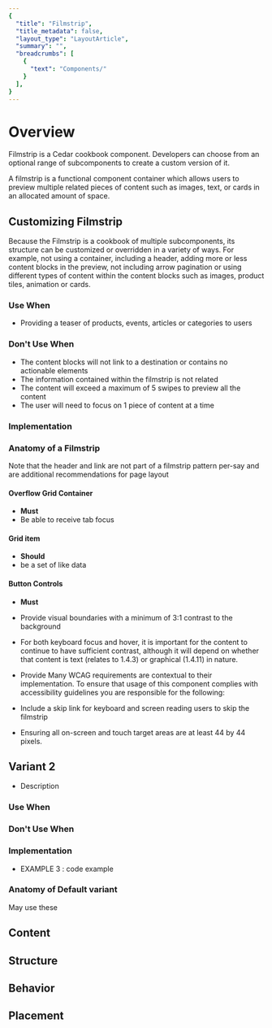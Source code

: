 ```yaml
---
{
  "title": "Filmstrip",
  "title_metadata": false,
  "layout_type": "LayoutArticle",
  "summary": "",
  "breadcrumbs": [
    {
      "text": "Components/"
    }
  ],
}
---
```



<cdr-doc-table-of-contents-shell >

# Overview
    

<cdr-doc-alert icon="info">Filmstrip is a Cedar cookbook component. Developers can choose from an optional range of subcomponents to create a custom version of it.</cdr-doc-alert>

A filmstrip is a functional component container which allows users to preview multiple related pieces of content such as images, text, or cards in an allocated amount of space.

## Customizing Filmstrip

Because the Filmstrip is a cookbook of multiple subcomponents, its structure can be customized or overridden in a variety of ways. For example, not using a container, including a header, adding more or less content blocks in the preview, not including arrow pagination or using different types of content within the content blocks such as images, product tiles, animation or cards.

### Use When
- Providing a teaser of products, events, articles or categories to users

### Don't Use When
- The content blocks will not link to a destination or contains no actionable elements
- The information contained within the filmstrip is not related
- The content will exceed a maximum of 5 swipes to preview all the content
- The user will need to focus on 1 piece of content at a time 

### Implementation

<cdr-img src="https://i.imgur.com/Co3dIqI.jpg" alt="image of REI.com product recommendations filmstrip"/>

### Anatomy of a Filmstrip

<cdr-img src="https://i.imgur.com/ZSpOvmp.jpg" alt="a wireframe outlining the parts listed below"/>

Note that the header and link are not part of a filmstrip pattern per-say and are additional recommendations for page layout
#### Overflow Grid Container

-  **Must**
  -  Be able to receive tab focus

#### Grid item

-  **Should**
  -  be a set of like data

#### Button Controls

-  **Must**
  -  Provide visual boundaries with a minimum of 3:1 contrast to the background
  -  For both keyboard focus and hover, it is important for the content to continue to have sufficient contrast, although it will depend on whether that content is text (relates to 1.4.3) or graphical (1.4.11) in nature.
  -  Provide 
Many WCAG requirements are contextual to their implementation. To ensure that usage of this component complies with accessibility guidelines you are responsible for the following:

- Include a skip link for keyboard and screen reading users to skip the filmstrip
- Ensuring all on-screen and touch target areas are at least 44 by 44 pixels.

## Variant 2

-  Description

### Use When

### Don't Use When
### Implementation

-  EXAMPLE 3 : code example
  
### Anatomy of Default variant


May use these 
## Content
  
## Structure
  
## Behavior 

## Placement 

</cdr-doc-table-of-contents-shell>
